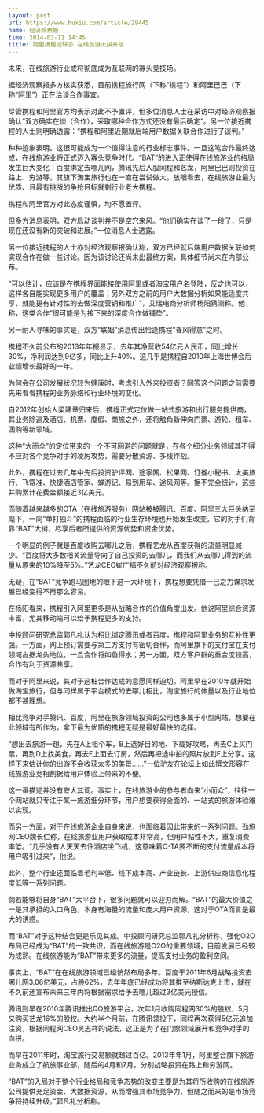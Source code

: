 ```yaml
---
layout: post
url: https://www.huxiu.com/article/29445
name: 经济观察报
time: 2014-03-11 14:45
title: 阿里携程或联手 在线旅游火拼升级
---
```

未来，在线旅游行业或将彻底成为互联网的寡头竞技场。

据经济观察报多方核实获悉，目前携程旅行网（下称“携程”）和阿里巴巴（下称“阿里”）正在洽谈合作事宜。

尽管携程和阿里官方均表示对此不予置评，但多位消息人士在采访中对经济观察报确认“双方确实在谈（合作），采取哪种合作方式还没有最后确定”。另一位接近携程的人士则明确透露：“携程和阿里近期就后端用户数据关联合作进行了谈判。”

种种迹象表明，这很可能成为一个值得注意的行业标志事件。一旦这笔合作最终达成，在线旅游业将正式迈入寡头竞争时代。“BAT”的进入正使得在线旅游业的格局发生巨大变化：百度绑定去哪儿网，腾讯先后入股同程和艺龙，阿里巴巴则投资在路上、穷游等，其旗下淘宝旅行也在一直在尝试做大。放眼看去，在线旅游业最为优质、且最有挑战的争抢目标就剩行业老大携程。

携程和阿里官方对此态度谨慎，均不愿置评。

但多方消息表明，双方启动谈判并不是空穴来风。“他们确实在谈了一段了，只是现在还没有新的突破和进展。”一位消息人士透露。

另一位接近携程的人士亦对经济观察报确认称，双方已经就后端用户数据关联如何实现合作在做一些讨论。因为该讨论还尚未出最终方案，具体细节尚未在内部公布。

“可以估计，应该是在携程界面能接使用阿里或者淘宝用户名登陆，反之也可以，这样各自能实现更多用户的覆盖；另外双方之前的用户大数据分析如果能适度共享，就能更有针对性的去做深度营销和推广”，艾瑞电商分析师杨阳猜测称。他称，这类合作“很可能是为接下来的深度合作做铺垫”。

另一耐人寻味的事实是，双方“联姻”消息传出恰逢携程“春风得意”之时。

携程不久前公布的2013年年报显示，去年其净营收54亿元人民币，同比增长30%，净利润达到9亿多，同比上升40%。这几乎是携程自2010年上海世博会后业绩增长最好的一年。

为何会在公司发展状况较为健康时，考虑引入外来投资者？回答这个问题之前需要先来看看携程的业务脉络和行业环境的变化。

自2012年创始人梁建章归来后，携程正式定位做一站式旅游和出行服务提供商，其业务除遍及酒店、机票、度假、商旅之外，还将触角新伸向门票、游轮、租车、团购等新领域。

这种“大而全”的定位带来的一个不可回避的问题就是，在各个细分业务领域其不得不应对各个竞争对手的凌厉攻势，需要分散资源、多线作战。

此外，携程在过去几年中先后投资驴评网、途家网、松果网、订餐小秘书、太美旅行、飞常准、快捷酒店管家、蝉游记、易到用车、途风网等。据不完全统计，这些并购累计花费金额接近3亿美元。

而随着越来越多的OTA（在线旅游服务）网站被被腾讯、百度、阿里三大巨头纳至麾下，一向“单打独斗”的携程面临的行业生存环境也开始发生改变。它的对手们背靠“BAT”大树，尽享后者所提供的资源优势和资金优势。

一个明显的例子就是百度收购去哪儿之后，携程艺龙从百度获得的流量明显减少。“百度将大多数相关流量导向了自己投资的去哪儿，而我们从去哪儿得到的流量从原来的10%降至5%。”艺龙CEO崔广福不久前对经济观察报称。

无疑，在“BAT”竞争跑马圈地的眼下这一大环境下，携程想要凭借一己之力谋求发展已经变得不再那么容易。

在杨阳看来，携程引入阿里更多是从战略合作的价值角度出发。他说阿里综合资源丰富，尤其移动端可以给予携程更多的支持。

中投顾问研究总监郭凡礼认为相比绑定腾讯或者百度，携程和阿里业务的互补性更强。一方面，网上预订需要与第三方支付有密切合作，而阿里旗下的支付宝在支付领域占据龙头地位，一旦合作将如鱼得水；另一方面，双方客户群的重合度较高，合作有利于资源共享。

而对于阿里来说，其对于这桩合作达成的意愿同样迫切。阿里早在2010年就开始做淘宝旅行，但与同样属于平台模式的去哪儿相比，淘宝旅行的体量以及行业地位都不甚理想。

相比竞争对手腾讯、百度，阿里在旅游领域投资的公司也多属于小型网站，想要在此领域有所作为，拿下最为优质的携程无疑是最好最快的选择。

“想出去旅游一趟，先在A上租个车，B上选好目的地、下载好攻略，再去C上买门票，再到D上找美食，再去E上面去订房，然后再把途中拍的照片放到F上分享。这样下来估计你的出游不会收获太多的美景……”一位驴友在论坛上如此撰文形容在线旅游业竞相割据给用户体验上带来的不便。

这一番描述并没有夸大其词。事实上，在线旅游业的参与者向来“小而众”，往往一个网站就只专注于某一旅游细分环节，用户想要获得全面的、一站式的旅游体验难以实现。

而另一方面，对于在线旅游企业自身来说，也面临着因此带来的一系列问题。劲旅网CEO魏长仁称，在线旅游业用户获取成本非常高，但用户粘性不大，重复消费率低。“几乎没有人天天去住酒店坐飞机，这意味着O-TA要不断的支付流量成本将用户吸引过来”，他说。

此外，整个行业还面临着毛利率低、线下成本高、产业链长、上游供应商信息化程度低等一系列问题。

倘若能够将自身“BAT”大平台下，很多问题就可以迎刃而解。“BAT”的最大价值之一是其承担的入口角色，本身有海量的流量和庞大用户资源，这对于OTA而言是最大的诱惑。

而“BAT”对于这种结合更是乐见其成。中投顾问研究总监郭凡礼分析称，强化O2O布局已经成为“BAT”的一致共识，而在线旅游是O2O的重要领域，目前发展已经较为成熟。在线旅游能为“BAT”带来更多的流量，提高支付业务的盈利空间。

事实上，“BAT”在在线旅游领域已经悄然布局多年。百度于2011年6月战略投资去哪儿网3.06亿美元，占股62%，去年年底已经成功将其推至纳斯达克上市，就在不久前还宣布未来三年内将根据需求给予去哪儿超过3亿美元授信。

腾讯则早在2010年腾讯推出QQ旅游平台，次年1月收购同程网30%的股权，5月又购买艺龙16%的股权。大约半个月前，在腾讯领投下，同程再次获得5亿元追加注资，根据同程网CEO吴志祥的说法，这正是为了在门票领域展开和竞争对手的血拼。

而早在2011年时，淘宝旅行交易额就越过百亿。2013年年1月，阿里整合旗下旅游业务成立了航旅事业部，随后的4月和7月，分别战略投资在路上和穷游网。

“BAT”的入局对于整个行业格局和竞争态势的改变主要是为其将所收购的在线旅游公司提供充足资金、大数据资源，从而增强其市场竞争力，但随之而来的是市场竞争将持续升级。”郭凡礼分析称。

